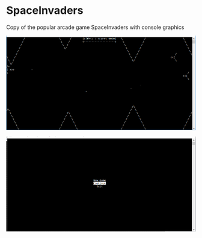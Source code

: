# SpaceInvaders
Copy of the popular arcade game SpaceInvaders with console graphics

![Alt text](game.png?raw=true "Game process")

![Alt text](/mainMenu.png?raw=true "Menu in pause")
